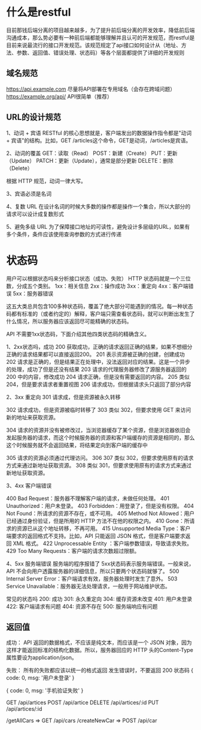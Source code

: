 # 什么是restful
目前那钱后端分离的项目越来越多，为了提升前后端分离的开发效率，降低前后端沟通成本，那么势必要有一种前后端都能够理解并且认可的开发规范，而restful是目前来说最流行的接口开发规范。该规范规定了api接口如何设计从（地址、方法、参数、返回值、错误处理、状态码）等各个层面都提供了详细的开发规则

## 域名规范
https://api.example.com 尽量将API部署在专用域名（会存在跨域问题）
https://example.org/api/ API很简单（推荐）

## URL的设计规范

1、动词 + 宾语
RESTful 的核心思想就是，客户端发出的数据操作指令都是"动词 + 宾语"的结构。比如，GET /articles这个命令，GET是动词，/articles是宾语。

2、动词的覆盖
GET：读取（Read）
POST：新建（Create）
PUT：更新（Update）
PATCH：更新（Update），通常是部分更新
DELETE：删除（Delete）

根据 HTTP 规范，动词一律大写。

3、宾语必须是名词


4、复数 URL
在设计名词的时候大多数的操作都是操作一个集合，所以大部分的请求可以设计成复数形式

5、避免多级 URL
为了保障接口地址的可读性，避免设计多层级的URL，如果有多个条件，条件应该使用查询参数的方式进行传递

# 状态码
用户可以根据状态吗来分析接口状态（成功、失败）
HTTP 状态码就是一个三位数，分成五个类别。
1xx：相关信息
2xx：操作成功
3xx：重定向
4xx：客户端错误
5xx：服务器错误

这五大类总共包含100多种状态码，覆盖了绝大部分可能遇到的情况。每一种状态码都有标准的（或者约定的）解释，客户端只需查看状态码，就可以判断出发生了什么情况，所以服务器应该返回尽可能精确的状态码。

API 不需要1xx状态码，下面介绍其他四类状态码的精确含义。

1、2xx状态吗，成功
200 获取成功，正确的请求返回正确的结果，如果不想细分正确的请求结果都可以直接返回200。
201 表示资源被正确的创建，创建成功
202 请求是正确的，但是结果正在处理中，没法返回对应的结果。这是一个异步的处理，成功了但是还没有结果
203 请求的代理服务器修改了源服务器返回的 200 中的内容，修改成功
204 请求正确，但是没有需要返回的内容。
205 类似 204，但是要求请求者重置视图
206 请求成功，但根据请求头只返回了部分内容

2、3xx 重定向
301 请求成，但是资源被永久转移

302 请求成功，但是资源被临时转移了
303 类似 302，但要求使用 GET 来访问新的地址来获取资源。

304 请求的资源并没有被修改过，当浏览器缓存了某个资源，但是浏览器依旧会发起服务器的请求，而这个时候服务器的资源和客户端缓存的资源是相同的，那么这个时候服务就不会返回结果，将结果定向到客户端的缓存中

305 请求的资源必须通过代理访问。
306
307 类似 302，但要求使用原有的请求方式来通过新地址获取资源。
308 类似 301，但要求使用原有的请求方式来通过新地址获取资源。

3、4xx 客户端错误

400 Bad Request：服务器不理解客户端的请求，未做任何处理。
401 Unauthorized：用户未登录。
403 Forbidden：用登录了，但是没有权限。
404 Not Found：所请求的资源不存在，或不可用。
405 Method Not Allowed：用户已经通过身份验证，但是所用的 HTTP 方法不在他的权限之内。
410 Gone：所请求的资源已从这个地址转移，不再可用。
415 Unsupported Media Type：客户端要求的返回格式不支持。比如，API 只能返回 JSON 格式，但是客户端要求返回 XML 格式。
422 Unprocessable Entity ：客户端参数错误，导致请求失败。
429 Too Many Requests：客户端的请求次数超过限额。

4、5xx 服务端错误
服务端的程序报错了
5xx状态码表示服务端错误。一般来说，API 不会向用户透露服务器的详细信息，所以只要两个状态码就够了。
500 Internal Server Error：客户端请求有效，服务器处理时发生了意外。
503 Service Unavailable：服务器无法处理请求，一般用于网站维护状态。

常见的状态吗
200: 成功
301: 永久重定向
304: 缓存资源未改变
401: 用户未登录
422: 客户端请求有问题
404: 资源不存在
500: 服务端响应有问题

## 返回值
成功：
API 返回的数据格式，不应该是纯文本，而应该是一个 JSON 对象，因为这样才能返回标准的结构化数据。所以，服务器回应的 HTTP 头的Content-Type属性要设为application/json。

失败：
所有的失败都应该以统一的格式返回
发生错误时，不要返回 200 状态码
{
  code: 0,
  msg: '用户未登录'
}

{
  code: 0,
  msg: '手机验证失败'
}


GET /api/artices
POST /api/artice
DELETE /api/artices/:id
PUT /api/artices/:id

/getAllCars => GET /api/cars
/createNewCar => POST /api/car

